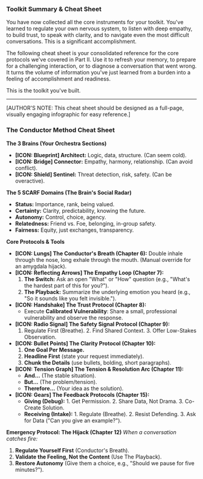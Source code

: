 ### **Toolkit Summary & Cheat Sheet**

You have now collected all the core instruments for your toolkit. You've learned to regulate your own nervous system, to listen with deep empathy, to build trust, to speak with clarity, and to navigate even the most difficult conversations. This is a significant accomplishment.

The following cheat sheet is your consolidated reference for the core protocols we've covered in Part II. Use it to refresh your memory, to prepare for a challenging interaction, or to diagnose a conversation that went wrong. It turns the volume of information you've just learned from a burden into a feeling of accomplishment and readiness.

This is the toolkit you've built.

---
[AUTHOR'S NOTE: This cheat sheet should be designed as a full-page, visually engaging infographic for easy reference.]

### **The Conductor Method Cheat Sheet**

**The 3 Brains (Your Orchestra Sections)**
*   **[ICON: Blueprint] Architect:** Logic, data, structure. (Can seem cold).
*   **[ICON: Bridge] Connector:** Empathy, harmony, relationship. (Can avoid conflict).
*   **[ICON: Shield] Sentinel:** Threat detection, risk, safety. (Can be overactive).

**The 5 SCARF Domains (The Brain's Social Radar)**
*   **Status:** Importance, rank, being valued.
*   **Certainty:** Clarity, predictability, knowing the future.
*   **Autonomy:** Control, choice, agency.
*   **Relatedness:** Friend vs. Foe, belonging, in-group safety.
*   **Fairness:** Equity, just exchanges, transparency.

**Core Protocols & Tools**
*   **[ICON: Lungs] The Conductor's Breath (Chapter 6):** Double inhale through the nose, long exhale through the mouth. (Manual override for an amygdala hijack).
*   **[ICON: Reflecting Arrows] The Empathy Loop (Chapter 7):**
    1.  **The Switch:** Ask an open "What" or "How" question (e.g., "What's the hardest part of this for you?").
    2.  **The Playback:** Summarize the underlying emotion you heard (e.g., "So it sounds like you felt invisible.").
*   **[ICON: Handshake] The Trust Protocol (Chapter 8):**
    *   Execute **Calibrated Vulnerability**: Share a small, professional vulnerability and observe the response.
*   **[ICON: Radio Signal] The Safety Signal Protocol (Chapter 9):**
    1. Regulate First (Breathe). 2. Find Shared Context. 3. Offer Low-Stakes Observation.
*   **[ICON: Bullet Points] The Clarity Protocol (Chapter 10):**
    1.  **One Goal Per Message.**
    2.  **Headline First** (state your request immediately).
    3.  **Chunk the Details** (use bullets, bolding, short paragraphs).
*   **[ICON: Tension Graph] The Tension & Resolution Arc (Chapter 11):**
    *   **And...** (The stable situation).
    *   **But...** (The problem/tension).
    *   **Therefore...** (Your idea as the solution).
*   **[ICON: Gears] The Feedback Protocols (Chapter 15):**
    *   **Giving (Debug):** 1. Get Permission. 2. Share Data, Not Drama. 3. Co-Create Solution.
    *   **Receiving (Intake):** 1. Regulate (Breathe). 2. Resist Defending. 3. Ask for Data ("Can you give an example?").

**Emergency Protocol: The Hijack (Chapter 12)**
*When a conversation catches fire:*
1.  **Regulate Yourself First** (Conductor's Breath).
2.  **Validate the Feeling, Not the Content** (Use The Playback).
3.  **Restore Autonomy** (Give them a choice, e.g., "Should we pause for five minutes?").
      